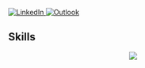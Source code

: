 <p align="left">
  <a href="https://www.linkedin.com/in/william-amaya-7b9485244/" target="_blank">
    <img src="https://img.shields.io/badge/-LinkedIn-0077B5?style=for-the-badge&logo=linkedin&logoColor=white" alt="LinkedIn">
  </a>
  <a href="mailto:williamprogramer@outlook.com" target="_blank">
    <img src="https://img.shields.io/badge/-Outlook-0078D4?style=for-the-badge&logo=microsoft-outlook&logoColor=white" alt="Outlook">
  </a>
</p>

## <b> Skills</b>
<p align="center">
  <a href="https://skillicons.dev">
    <img src="https://skillicons.dev/icons?i=git,github,gitlab,cs,dotnet,js,bootstrap,jquery,mysql,sqlite,visualstudio,vscode,windows" />
  </a>
</p>
